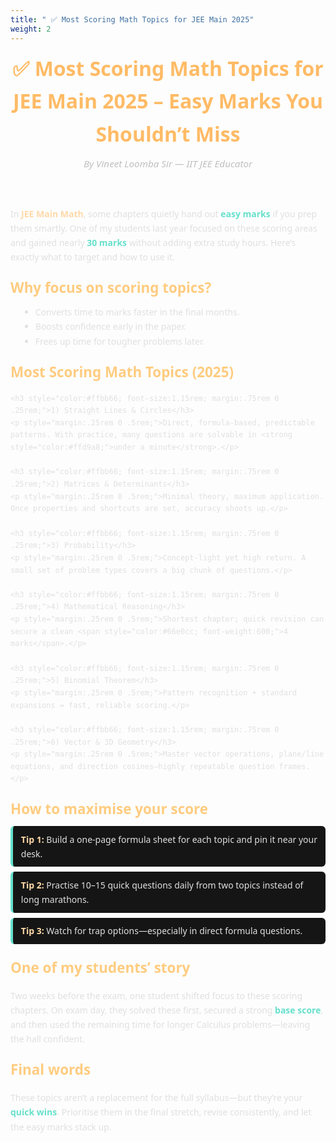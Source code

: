 ```yaml
---
title: " ✅ Most Scoring Math Topics for JEE Main 2025"
weight: 2
---
```

<article style="color:#e0e0e0; background:transparent; font-family: system-ui, -apple-system, Segoe UI, Roboto, Arial, sans-serif; line-height:1.65;">
  <header>
    <h1 style="color:#ffbb66; font-size:2rem; margin:0 0 .5rem 0;">
      ✅ Most Scoring Math Topics for JEE Main 2025 – Easy Marks You Shouldn’t Miss
    </h1>
    <p style="color:#bfbfbf; font-size:.95rem; margin:0 0 1.25rem 0;">
      <em>By Vineet Loomba Sir — IIT JEE Educator </em>
    </p>
  </header>

  <section style="margin-bottom:1.25rem;">
    <p>
      In <strong style="color:#ffd9a8;">JEE Main Math</strong>, some chapters quietly hand out <span style="color:#66e0cc; font-weight:600;">easy marks</span> if you prep them smartly. 
      One of my students last year focused on these scoring areas and gained nearly <span style="color:#66e0cc; font-weight:600;">30 marks</span> without adding extra study hours. 
      Here’s exactly what to target and how to use it.
    </p>
  </section>

  <section style="margin-bottom:1.25rem;">
    <h2 style="color:#ffcc80; font-size:1.4rem; margin:.5rem 0;">Why focus on scoring topics?</h2>
    <ul style="margin:.25rem 0 0 1rem;">
      <li>Converts time to marks faster in the final months.</li>
      <li>Boosts confidence early in the paper.</li>
      <li>Frees up time for tougher problems later.</li>
    </ul>
  </section>

  <section style="margin-bottom:1.25rem;">
    <h2 style="color:#ffcc80; font-size:1.4rem; margin:.5rem 0;">Most Scoring Math Topics (2025)</h2>

    <h3 style="color:#ffbb66; font-size:1.15rem; margin:.75rem 0 .25rem;">1) Straight Lines & Circles</h3>
    <p style="margin:.25rem 0 .5rem;">Direct, formula-based, predictable patterns. With practice, many questions are solvable in <strong style="color:#ffd9a8;">under a minute</strong>.</p>

    <h3 style="color:#ffbb66; font-size:1.15rem; margin:.75rem 0 .25rem;">2) Matrices & Determinants</h3>
    <p style="margin:.25rem 0 .5rem;">Minimal theory, maximum application. Once properties and shortcuts are set, accuracy shoots up.</p>

    <h3 style="color:#ffbb66; font-size:1.15rem; margin:.75rem 0 .25rem;">3) Probability</h3>
    <p style="margin:.25rem 0 .5rem;">Concept-light yet high return. A small set of problem types covers a big chunk of questions.</p>

    <h3 style="color:#ffbb66; font-size:1.15rem; margin:.75rem 0 .25rem;">4) Mathematical Reasoning</h3>
    <p style="margin:.25rem 0 .5rem;">Shortest chapter; quick revision can secure a clean <span style="color:#66e0cc; font-weight:600;">4 marks</span>.</p>

    <h3 style="color:#ffbb66; font-size:1.15rem; margin:.75rem 0 .25rem;">5) Binomial Theorem</h3>
    <p style="margin:.25rem 0 .5rem;">Pattern recognition + standard expansions = fast, reliable scoring.</p>

    <h3 style="color:#ffbb66; font-size:1.15rem; margin:.75rem 0 .25rem;">6) Vector & 3D Geometry</h3>
    <p style="margin:.25rem 0 .5rem;">Master vector operations, plane/line equations, and direction cosines—highly repeatable question frames.</p>
  </section>

  <section style="margin-bottom:1.25rem;">
    <h2 style="color:#ffcc80; font-size:1.4rem; margin:.5rem 0;">How to maximise your score</h2>
    <div style="background:#151515; border-left:4px solid #66e0cc; padding:.6rem .8rem; border-radius:6px; margin:.5rem 0;">
      <strong style="color:#ffd9a8;">Tip 1:</strong> Build a one-page formula sheet for each topic and pin it near your desk.
    </div>
    <div style="background:#151515; border-left:4px solid #66e0cc; padding:.6rem .8rem; border-radius:6px; margin:.5rem 0;">
      <strong style="color:#ffd9a8;">Tip 2:</strong> Practise 10–15 quick questions daily from two topics instead of long marathons.
    </div>
    <div style="background:#151515; border-left:4px solid #66e0cc; padding:.6rem .8rem; border-radius:6px; margin:.5rem 0;">
      <strong style="color:#ffd9a8;">Tip 3:</strong> Watch for trap options—especially in direct formula questions.
    </div>
  </section>

  <section style="margin-bottom:1.25rem;">
    <h2 style="color:#ffcc80; font-size:1.4rem; margin:.5rem 0;">One of my students’ story</h2>
    <p>
      Two weeks before the exam, one student shifted focus to these scoring chapters. On exam day, they solved these first, 
      secured a strong <span style="color:#66e0cc; font-weight:600;">base score</span>, and then used the remaining time for longer Calculus problems—leaving the hall confident.
    </p>
  </section>

  <section>
    <h2 style="color:#ffcc80; font-size:1.4rem; margin:.5rem 0;">Final words</h2>
    <p>
      These topics aren’t a replacement for the full syllabus—but they’re your <span style="color:#66e0cc; font-weight:600;">quick wins</span>. 
      Prioritise them in the final stretch, revise consistently, and let the easy marks stack up.
    </p>
  </section>
</article>
